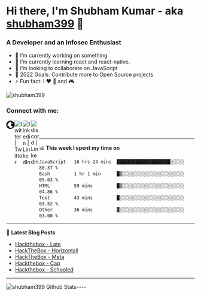 # Hi there, I'm Shubham Kumar - aka [shubham399][website] 👋

### A Developer and an Infosec Enthusiast

- 🔭 I’m currently working on something
- 🌱 I’m currently learning react and react-native. 
- 👯 I’m looking to collaborate on JavaScript
- 🥅 2022 Goals: Contribute more to Open Source projects
- ⚡ Fun fact: I ❤️ 🐶 and 🎮


<img src="https://komarev.com/ghpvc/?username=shubham399" alt="shubham399" />


### Connect with me:

[<img align="left" alt="Website" width="22px" src="https://raw.githubusercontent.com/iconic/open-iconic/master/svg/globe.svg" />][website]
[<img align="left" alt="twitter | Twitter" width="22px" src="https://cdn.jsdelivr.net/npm/simple-icons@v3/icons/twitter.svg" />][twitter]
[<img align="left" alt="linkedin | LinkedIn" width="22px" src="https://cdn.jsdelivr.net/npm/simple-icons@v3/icons/linkedin.svg" />][linkedin]
[<img align="left" alt="discord | LinkedIn" width="22px" src="https://cdn.jsdelivr.net/npm/simple-icons@v3/icons/discord.svg" />][discord]


<br />
<br />

---
📊 **This week I spent my time on**
<!--START_SECTION:waka-->

```text
JavaScript   16 hrs 24 mins  ████████████████████░░░░░   80.37 %
Bash         1 hr 1 min      █▒░░░░░░░░░░░░░░░░░░░░░░░   05.03 %
HTML         59 mins         █▒░░░░░░░░░░░░░░░░░░░░░░░   04.86 %
Text         43 mins         █░░░░░░░░░░░░░░░░░░░░░░░░   03.52 %
Other        36 mins         ▓░░░░░░░░░░░░░░░░░░░░░░░░   03.00 %
```

<!--END_SECTION:waka-->

---
📕 **Latest Blog Posts**
<!-- BLOG-POST-LIST:START -->
- [Hackthebox - Late](https://f3v3r.in/htb/machines/retired/late/)
- [HackTheBox - Horizontall](https://f3v3r.in/htb/machines/retired/horizontall/)
- [HackTheBox - Meta](https://f3v3r.in/htb/machines/retired/meta/)
- [Hackthebox - Cap](https://f3v3r.in/htb/machines/retired/cap/)
- [Hackthebox - Schooled](https://f3v3r.in/htb/machines/retired/schooled/)
<!-- BLOG-POST-LIST:END -->
---

<img align="left" alt="shubham399 Github Stats" src="https://github-readme-stats.vercel.app/api?username=shubham399&show_icons=true&hide_border=true&count_private=true" />
----

[website]:  https://shubhkumar.in/about/
[twitter]:  https://twitter.com/shubhkumar01/
[linkedin]: https://www.linkedin.com/in/shubham399/
[discord]:  https://discordapp.com/users/397613413301354497
